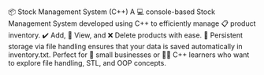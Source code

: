 📦 Stock Management System (C++)
A 💻 console-based Stock Management System developed using C++ to efficiently manage 📋 product inventory.
✔️ Add, 👀 View, and ❌ Delete products with ease.
💾 Persistent storage via file handling ensures that your data is saved automatically in inventory.txt.
Perfect for 🛒 small businesses or 👨‍💻 C++ learners who want to explore file handling, STL, and OOP concepts.
